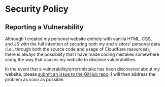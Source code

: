 # Security Policy

## Reporting a Vulnerability

Although I created my personal website entirely with vanilla HTML, CSS, and JS
with the full intention of securing both my and visitors' personal data (i.e.,
through both the source code and usage of Cloudflare resources), there is always
the possibility that I have made coding mistakes somewhere along the way that
causes my website to disclose vulnerabilities.

In the event that a vulnerability/error/mistake has been discovered about my
website, please [submit an issue to the GitHub repo](https://github.com/paultran47/paultran47.github.io/issues).
I will then address the problem as soon as possible.
